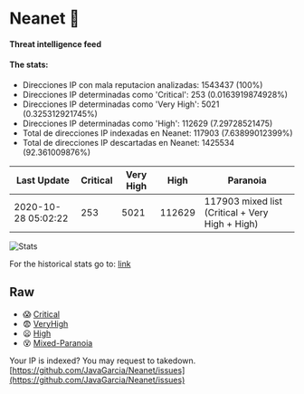 # Neanet :hocho:
#### Threat intelligence feed
#### The stats:

- Direcciones IP con mala reputacion analizadas: 1543437 (100%)
- Direcciones IP determinadas como 'Critical':  253 (0.0163919874928%)
- Direcciones IP determinadas como 'Very High':  5021 (0.325312921745%)
- Direcciones IP determinadas como 'High':  112629 (7.29728521475)
- Total de direcciones IP indexadas en Neanet:  117903 (7.63899012399%)
- Total de direcciones IP descartadas en Neanet:  1425534 (92.361009876%)

| Last Update | Critical | Very High | High | Paranoia |
| --- | --- | --- | --- | --- |
| 2020-10-28 05:02:22 | 253 | 5021 | 112629 | 117903 mixed list (Critical + Very High + High)|

![Stats](https://docs.google.com/spreadsheets/d/e/2PACX-1vSnaNMIXVabIpDJjufMlzH7poXnshF3mgd8Is1g9ytUEzVsP5my4Trn8f-xkoLLQ38xpL3HtmUexLo6/pubchart?oid=501124687&format=image)

For the historical stats go to: [link](/stats.csv)
## Raw
- :scream: [Critical](https://raw.githubusercontent.com/JavaGarcia/Neanet/master/blacklists/neanet_critical.txt)
- :fearful: [VeryHigh](https://raw.githubusercontent.com/JavaGarcia/Neanet/master/blacklists/neanet_veryHigh.txtt)
- :frowning: [High](https://raw.githubusercontent.com/JavaGarcia/Neanet/master/blacklists/neanet_high.txt)
- :dizzy_face: [Mixed-Paranoia](https://raw.githubusercontent.com/JavaGarcia/Neanet/master/blacklists/neanet_all.txt)


Your IP is indexed? You may request to takedown. [https://github.com/JavaGarcia/Neanet/issues](https://github.com/JavaGarcia/Neanet/issues)


























































































































































































































































































































































































































































































































































































































































































































































































































































































































































































































































































































































































































































































































































































































































































































































































































































































































































































